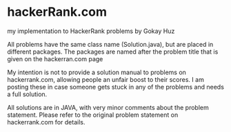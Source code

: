 # hackerRank.com
my implementation to HackerRank problems by Gokay Huz

All problems have the same class name (Solution.java), but are
placed in different packages. The packages are named after the
problem title that is given on the hackerran.com page

My intention is not to provide a solution manual to problems
on hackerrank.com, allowing people an unfair boost to their
scores. I am posting these in case someone gets stuck in any of
the problems and needs a full solution.

All solutions are in JAVA, with very minor comments about the
problem statement. Please refer to the original problem statement
on hackerrank.com for details.

